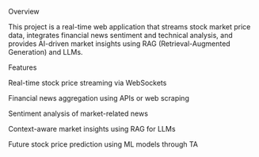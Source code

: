 Overview

This project is a real-time web application that streams stock market price data, integrates financial news sentiment and technical analysis, and provides AI-driven market insights using RAG (Retrieval-Augmented Generation) and LLMs.

Features

Real-time stock price streaming via WebSockets

Financial news aggregation using APIs or web scraping

Sentiment analysis of market-related news

Context-aware market insights using RAG for LLMs

Future stock price prediction using ML models through TA